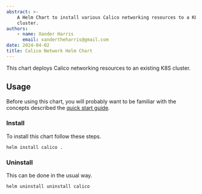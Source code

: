 ```yaml
---
abstract: >-
    A Helm Chart to install various Calico networking resources to a K8S
    cluster.
authors:
    - name: Xander Harris
      email: xandertheharris@gmail.com
date: 2024-04-02
title: Calico Network Helm Chart
---
```


This chart deploys Calico networking resources to an existing K8S cluster.

## Usage

Before using this chart, you will probably want to be familiar with the
concepts described the
[quick start guide](https://docs.tigera.io/calico/latest/getting-started/kubernetes/self-managed-onprem/onpremises).

### Install

To install this chart follow these steps.

```shell
helm install calico .
```

### Uninstall

This can be done in the usual way.

```shell
helm uninstall uninstall calico
```
